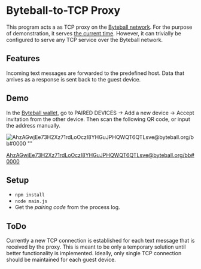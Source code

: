 # Byteball-to-TCP Proxy
This program acts a as TCP proxy on the [Byteball network](https://byteball.org).
For the purpose of demonstration, it serves [the current time](telnet://india.colorado.edu:13).
However, it can trivially be configured to serve any TCP service over the Byteball network.

## Features
Incoming text messages are forwarded to the predefined host. Data that arrives as a response is sent back to the guest device.

## Demo
In the [Byteball wallet](https://byteball.org/#download), go to PAIRED DEVICES -> Add a new device -> Accept invitation from
the other device. Then scan the following QR code, or input the address manually.

![AhzAGwjEe73H2Xz71rdLoOczI8YHGuJPHQWQT6QTLsve@byteball.org/bb#0000 ""](https://api.qrserver.com/v1/create-qr-code/?size=150x150&data=byteball%3AAhzAGwjEe73H2Xz71rdLoOczI8YHGuJPHQWQT6QTLsve%40byteball.org%2Fbb%230000)

[AhzAGwjEe73H2Xz71rdLoOczI8YHGuJPHQWQT6QTLsve@byteball.org/bb#0000](byteball:AhzAGwjEe73H2Xz71rdLoOczI8YHGuJPHQWQT6QTLsve@byteball.org/bb#0000)

## Setup
- `npm install`
- `node main.js`
- Get the *pairing code* from the process log.

## ToDo
Currently a new TCP connection is established for each text message that is
received by the proxy. This is meant to be only a temporary solution until
better functionality is implemented. Ideally, only single TCP connection should
be maintained for each guest device.
